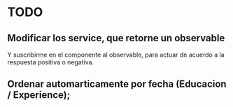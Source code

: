 # TODO

## Modificar los service, que retorne un observable
Y suscribirme en el componente al observable, para actuar de acuerdo a la respuesta positiva o negativa.

## Ordenar automarticamente por fecha (Educacion / Experience);
